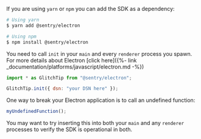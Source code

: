 If you are using `yarn` or `npm` you can add the SDK as a dependency:

```bash
# Using yarn
$ yarn add @sentry/electron

# Using npm
$ npm install @sentry/electron
```

You need to call `init` in your `main` and every `renderer` process you spawn.
For more details about Electron [click here]({%- link _documentation/platforms/javascript/electron.md -%})

```javascript
import * as GlitchTip from "@sentry/electron";

GlitchTip.init({ dsn: "your DSN here" });
```

One way to break your Electron application is to call an undefined function:

```javascript
myUndefinedFunction();
```

You may want to try inserting this into both your `main` and any `renderer` processes to verify the SDK is operational in both.
